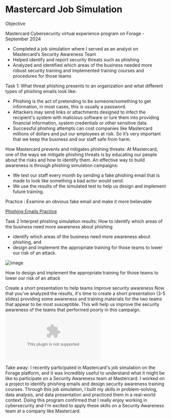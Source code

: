 # Mastercard Job Simulation

Objective

Mastercard Cybersecurity virtual experience program on Forage - September 2024

 * Completed a job simulation where I served as an analyst on Mastercard’s
   Security Awareness Team 
 * Helped identify and report security threats such as phishing 
 * Analyzed and identified which areas of the business needed more robust
   security training and implemented training courses and procedures for those
   teams

Task 1:
What threat phishing presents to an organization and what different types of phishing emails look like:
* Phishing is the act of pretending to be someone/something to get information, in most cases, this is usually a password.
* Attackers may send links or attachments designed to infect the recipient's system with malicious software or lure them into providing financial information, system credentials or other sensitive data.
* Successful phishing attempts can cost companies like Mastercard millions of dollars and put our employees at risk. So it’s very important that we keep the business and our staff safe from harm.

How Mastercard prevents and mitigates phishing threats:
At Mastercard, one of the ways we mitigate phishing threats is by educating our people about the risks and how to identify them. An effective way to build awareness is through phishing simulation campaigns:

* We test our staff every month by sending a fake phishing email that is made to look like something a bad actor would send.
* We use the results of the simulated test to help us design and implement future training.

Practice :
Examine an obvious fake email and make it more believable 

<a href="https://github.com/Matteobarcelona/Mastercard-Project/blob/main/phishing%20emails.pdf" target="_blank">Phishing Emails Practice</a>



Task 2 Interpret phishing simulation results: 
How to identify which areas of the business need more awareness about phishing
* identify which areas of the business need more awareness about phishing, and
* design and implement the appropriate training for those teams to lower our risk of an attack.

![image](https://github.com/user-attachments/assets/b3ffa56b-151d-42e7-9205-0271c04ff832)


How to design and implement the appropriate training for those teams to lower our risk of an attack

Create a short presentation to help teams improve security awareness 
Now that you've analyzed the results, it's time to create a short presentation (3-5 slides) providing some awareness and training materials for the two teams that appear to be most susceptible. This will help us improve the security awareness of the teams that performed poorly in this campaign.
![image](https://github.com/Matteobarcelona/Mastercard-Project/blob/main/phishing%20security%20awareness.pptx)

Take away:
I recently participated in Mastercard's job simulation on the Forage platform, and it was incredibly useful to understand what it might be like to participate on a Security Awareness team at Mastercard.
I worked on a project to identify phishing emails and design security awareness training courses. Through this job simulation, I built my skills in problem-solving, data analysis, and data presentation and practiced them in a real-world context.
Doing this program confirmed that I really enjoy working in cybersecurity and I'm excited to apply these skills on a Security Awareness team at a company like Mastercard.
